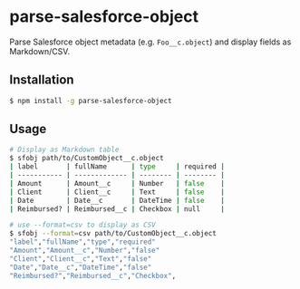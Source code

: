 parse-salesforce-object
=======================

Parse Salesforce object metadata (e.g. `Foo__c.object`) and display fields as Markdown/CSV.

## Installation

```zsh
$ npm install -g parse-salesforce-object
```

## Usage

```zsh
# Display as Markdown table
$ sfobj path/to/CustomObject__c.object
| label       | fullName      | type     | required |
| ----------- | ------------- | -------- | -------- |
| Amount      | Amount__c     | Number   | false    |
| Client      | Client__c     | Text     | false    |
| Date        | Date__c       | DateTime | false    |
| Reimbursed? | Reimbursed__c | Checkbox | null     |

# use --format=csv to display as CSV
$ sfobj --format=csv path/to/CustomObject__c.object
"label","fullName","type","required"
"Amount","Amount__c","Number","false"
"Client","Client__c","Text","false"
"Date","Date__c","DateTime","false"
"Reimbursed?","Reimbursed__c","Checkbox",
```

